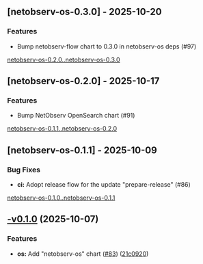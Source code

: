 ## [netobserv-os-0.3.0] - 2025-10-20

### Features

- Bump netobserv-flow chart to 0.3.0 in netobserv-os deps (#97)

[netobserv-os-0.2.0..netobserv-os-0.3.0](https://github.com/elastiflow/helm-chart-netobserv/compare/netobserv-os-0.2.0...netobserv-os-0.3.0)



## [netobserv-os-0.2.0] - 2025-10-17

### Features

- Bump NetObserv OpenSearch chart (#91)

[netobserv-os-0.1.1..netobserv-os-0.2.0](https://github.com/elastiflow/helm-chart-netobserv/compare/netobserv-os-0.1.1...netobserv-os-0.2.0)



## [netobserv-os-0.1.1] - 2025-10-09

### Bug Fixes

- **ci:** Adopt release flow for the update "prepare-release" (#86)

[netobserv-os-0.1.0..netobserv-os-0.1.1](https://github.com/elastiflow/helm-chart-netobserv/compare/netobserv-os-0.1.0...netobserv-os-0.1.1)

## [-v0.1.0](https://github.com/elastiflow/helm-chart-netobserv/compare/netobserv-os-0.0.1...netobserv-os-0.1.0) (2025-10-07)

### Features

* **os:** Add "netobserv-os" chart ([#83](https://github.com/elastiflow/helm-chart-netobserv/issues/83)) ([21c0920](https://github.com/elastiflow/helm-chart-netobserv/commit/21c0920f0cbb3096abee037effe81cf15a2c942e))

